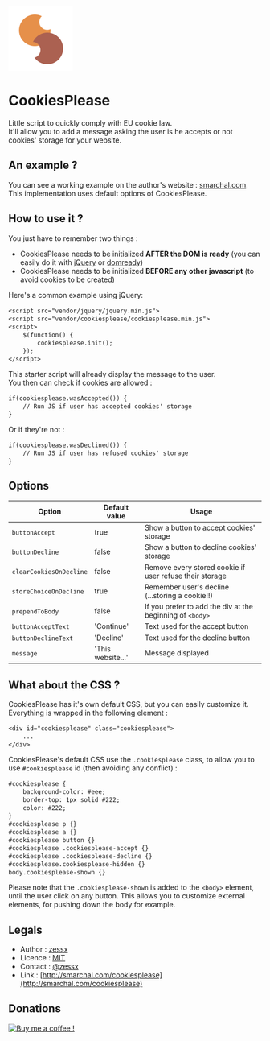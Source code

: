 ![cookiesplease](cookiesplease.png)

CookiesPlease
=============

Little script to quickly comply with EU cookie law.  
It'll allow you to add a message asking the user is he accepts or not cookies' storage for your website.

An example ?
------------

You can see a working example on the author's website : [smarchal.com](http://smarchal.com).  
This implementation uses default options of CookiesPlease.

How to use it ?
---------------

You just have to remember two things :
 
 - CookiesPlease needs to be initialized **AFTER the DOM is ready** (you can easily do it with [jQuery](http://jquery.com/) or [domready](https://code.google.com/p/domready/))
 - CookiesPlease needs to be initialized **BEFORE any other javascript** (to avoid cookies to be created)

Here's a common example using jQuery:

    <script src="vendor/jquery/jquery.min.js">
    <script src="vendor/cookiesplease/cookiesplease.min.js">
    <script>
        $(function() {
            cookiesplease.init();
        });
    </script>

This starter script will already display the message to the user.  
You then can check if cookies are allowed :

    if(cookiesplease.wasAccepted()) {
        // Run JS if user has accepted cookies' storage
    } 

Or if they're not :

    if(cookiesplease.wasDeclined()) {
        // Run JS if user has refused cookies' storage
    } 

Options
-------

| Option                  | Default value     | Usage                                                     |
|-------------------------|-------------------|-----------------------------------------------------------|
| `buttonAccept`          | true              | Show a button to accept cookies' storage                  |
| `buttonDecline`         | false             | Show a button to decline cookies' storage                 |
| `clearCookiesOnDecline` | false             | Remove every stored cookie if user refuse their storage   |
| `storeChoiceOnDecline`  | true              | Remember user's decline (...storing a cookie!!)           |
| `prependToBody`         | false             | If you prefer to add the div at the beginning of `<body>` |
| `buttonAcceptText`      | 'Continue'        | Text used for the accept button                           |
| `buttonDeclineText`     | 'Decline'         | Text used for the decline button                          |
| `message`               | 'This website...' | Message displayed                                         |

What about the CSS ?
--------------------

CookiesPlease has it's own default CSS, but you can easily customize it. Everything is wrapped in the following element :

    <div id="cookiesplease" class="cookiesplease">
        ...
    </div>

CookiesPlease's default CSS use the `.cookiesplease` class, to allow you to use `#cookiesplease` id (then avoiding any conflict) :

<!-- language: lang-css -->

    #cookiesplease {
        background-color: #eee;
        border-top: 1px solid #222;
        color: #222;
    }
    #cookiesplease p {}
    #cookiesplease a {}
    #cookiesplease button {}
    #cookiesplease .cookiesplease-accept {}
    #cookiesplease .cookiesplease-decline {}
    #cookiesplease.cookiesplease-hidden {}
    body.cookiesplease-shown {}

Please note that the `.cookiesplease-shown` is added to the `<body>` element, until the user click on any button. This allows you to customize external elements, for pushing down the body for example.

Legals
------
- Author : [zessx](https://github.com/zessx)
- Licence : [MIT](http://opensource.org/licenses/MIT) 
- Contact : [@zessx](https://twitter.com/zessx)
- Link  : [http://smarchal.com/cookiesplease](http://smarchal.com/cookiesplease)

Donations
---------

[![Buy me a coffee !](http://doc.smarchal.com/bmac)](https://www.paypal.com/cgi-bin/webscr?cmd=_donations&business=KTYWBM9HJMMSE&lc=FR&item_name=Buy%20a%20coffee%20to%20zessx%20%28Samuel%20Marchal%29&currency_code=EUR&bn=PP%2dDonationsBF%3abmac%3aNonHosted)
